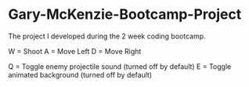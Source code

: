 # Gary-McKenzie-Bootcamp-Project
The project I developed during the 2 week coding bootcamp.

W = Shoot     A = Move Left     D = Move Right          

Q = Toggle enemy projectile sound (turned off by default)            E = Toggle animated background (turned off by default)
